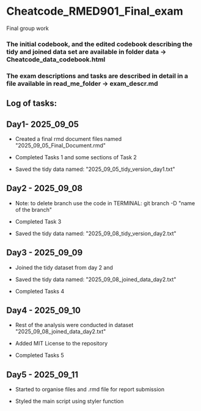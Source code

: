 # Cheatcode_RMED901_Final_exam
Final group work 

### The initial codebook, and the edited codebook describing the tidy and joined data set are available in folder data -> Cheatcode_data_codebook.html
### The exam descriptions and tasks are described in detail in a file available in read_me_folder -> exam_descr.md 

## Log of tasks: 
## Day1- 2025_09_05

- Created a final rmd document files named "2025_09_05_Final_Document.rmd"

- Completed Tasks 1 and some sections of Task 2

- Saved the tidy data named: "2025_09_05_tidy_version_day1.txt"


## Day2 - 2025_09_08

 - Note: to delete branch use the code in TERMINAL: git branch -D "name of the branch"

 - Completed Task 3
 
 - Saved the tidy data named: "2025_09_08_tidy_version_day2.txt"

## Day3 - 2025_09_09

 - Joined the tidy dataset from day 2 and 
 
 - Saved the tidy data named: "2025_09_08_joined_data_day2.txt"

 - Completed Tasks 4 

## Day4 - 2025_09_10

 - Rest of the analysis were conducted in dataset "2025_09_08_joined_data_day2.txt"

 - Added MIT License to the repository 
 
 - Completed Tasks 5
   
## Day5 - 2025_09_11

- Started to organise files and .rmd file for report submission
  
- Styled the main script using styler function
  

